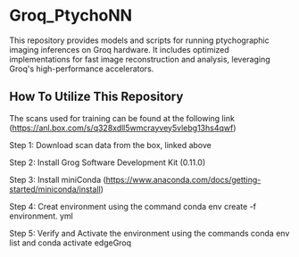 # Groq_PtychoNN
This repository provides models and scripts for running ptychographic imaging inferences on Groq hardware. It includes optimized implementations for fast image reconstruction and analysis, leveraging Groq's high-performance accelerators.


## How To Utilize This Repository
The scans used for training can be found at the following link (https://anl.box.com/s/q328xdll5wmcrayvey5vlebg13hs4qwf)

Step 1: Download scan data from the box, linked above

Step 2: Install Grog Software Development Kit (0.11.0)

Step 3: Install miniConda (https://www.anaconda.com/docs/getting-started/miniconda/install)

Step 4: Creat environment using the command conda env create -f environment. yml

Step 5: Verify and Activate the environment using the commands conda env list and conda activate edgeGroq
